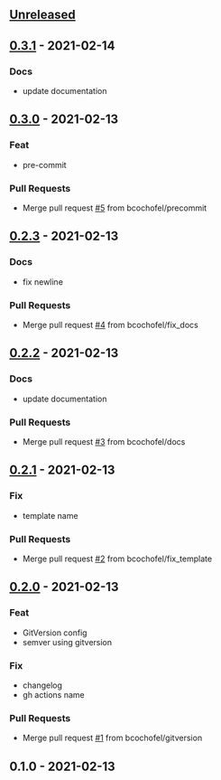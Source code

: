 <a name="unreleased"></a>
## [Unreleased]


<a name="0.3.1"></a>
## [0.3.1] - 2021-02-14
### Docs
- update documentation


<a name="0.3.0"></a>
## [0.3.0] - 2021-02-13
### Feat
- pre-commit

### Pull Requests
- Merge pull request [#5](https://github.com/bcochofel/azuredevops-pipeline-templates/issues/5) from bcochofel/precommit


<a name="0.2.3"></a>
## [0.2.3] - 2021-02-13
### Docs
- fix newline

### Pull Requests
- Merge pull request [#4](https://github.com/bcochofel/azuredevops-pipeline-templates/issues/4) from bcochofel/fix_docs


<a name="0.2.2"></a>
## [0.2.2] - 2021-02-13
### Docs
- update documentation

### Pull Requests
- Merge pull request [#3](https://github.com/bcochofel/azuredevops-pipeline-templates/issues/3) from bcochofel/docs


<a name="0.2.1"></a>
## [0.2.1] - 2021-02-13
### Fix
- template name

### Pull Requests
- Merge pull request [#2](https://github.com/bcochofel/azuredevops-pipeline-templates/issues/2) from bcochofel/fix_template


<a name="0.2.0"></a>
## [0.2.0] - 2021-02-13
### Feat
- GitVersion config
- semver using gitversion

### Fix
- changelog
- gh actions name

### Pull Requests
- Merge pull request [#1](https://github.com/bcochofel/azuredevops-pipeline-templates/issues/1) from bcochofel/gitversion


<a name="0.1.0"></a>
## 0.1.0 - 2021-02-13

[Unreleased]: https://github.com/bcochofel/azuredevops-pipeline-templates/compare/0.3.1...HEAD
[0.3.1]: https://github.com/bcochofel/azuredevops-pipeline-templates/compare/0.3.0...0.3.1
[0.3.0]: https://github.com/bcochofel/azuredevops-pipeline-templates/compare/0.2.3...0.3.0
[0.2.3]: https://github.com/bcochofel/azuredevops-pipeline-templates/compare/0.2.2...0.2.3
[0.2.2]: https://github.com/bcochofel/azuredevops-pipeline-templates/compare/0.2.1...0.2.2
[0.2.1]: https://github.com/bcochofel/azuredevops-pipeline-templates/compare/0.2.0...0.2.1
[0.2.0]: https://github.com/bcochofel/azuredevops-pipeline-templates/compare/0.1.0...0.2.0
